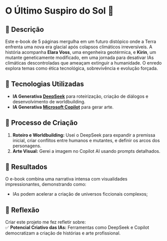# O Último Suspiro do Sol 🌌  

## 📒 Descrição  
Este e-book de 5 páginas mergulha em um futuro distópico onde a Terra enfrenta uma nova era glacial após colapsos climáticos irreversíveis. A história acompanha **Elara Voss**, uma engenheira geotérmica, e **Kirin**, um mutante geneticamente modificado, em uma jornada para desativar IAs climáticas descontroladas que ameaçam extinguir a humanidade. O enredo explora temas como ética tecnológica, sobrevivência e evolução forçada.  

## 🤖 Tecnologias Utilizadas  
- **IA Generativa [DeepSeek](https://chat.deepseek.com/)** para roteirização, criação de diálogos e desenvolvimento de worldbuilding.
- **IA Generativa [Microsoft Copilot](https://www.bing.com/images/create)** para gerar arte.

## 🧐 Processo de Criação  
1. **Roteiro e Worldbuilding:** Usei o DeepSeek para expandir a premissa inicial, criar conflitos entre humanos e mutantes, e definir os arcos dos personagens.  
2. **Arte Visual:** Gerei a imagem no Copilot AI usando prompts detalhados.

## 🚀 Resultados  
O e-book combina uma narrativa intensa com visualidades impressionantes, demonstrando como:  
- IAs podem acelerar a criação de universos ficcionais complexos;  

## 💭 Reflexão  
Criar este projeto me fez refletir sobre:  
✅ **Potencial Criativo das IAs:** Ferramentas como DeepSeek e Copilot democratizam a criação de histórias e arte profissional.  